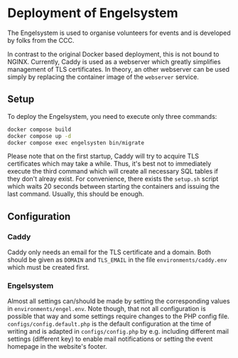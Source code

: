 # Deployment of Engelsystem

The Engelsystem is used to organise volunteers for events and is developed by folks from the CCC.

In contrast to the original Docker based deployment, this is not bound to NGINX. Currently, Caddy is used as a webserver which greatly simplifies management of TLS certificates. In theory, an other webserver can be used simply by replacing the container image of the `webserver` service.

## Setup

To deploy the Engelsystem, you need to execute only three commands:

```bash
docker compose build
docker compose up -d
docker compose exec engelsysten bin/migrate
```

Please note that on the first startup, Caddy will try to acquire TLS certificates which may take a while. Thus, it's best not to immediately execute the third command which will create all necessary SQL tables if they don't alreay exist. For convenience, there exists the `setup.sh` script which waits 20 seconds between starting the containers and issuing the last command. Usually, this should be enough. 

## Configuration

### Caddy

Caddy only needs an email for the TLS certificate and a domain. Both should be given as `DOMAIN` and `TLS_EMAIL` in the file `environments/caddy.env` which must be created first.

### Engelsystem

Almost all settings can/should be made by setting the corresponding values in `environments/engel.env`. Note though, that not all configuration is possible that way and some settings require changes to the PHP config file. `configs/config.default.php` is the default configuration at the time of writing and is adapted in `configs/config.php` by e.g. including different mail settings (different key) to enable mail notifications or setting the event homepage in the website's footer.

